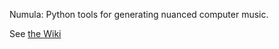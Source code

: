 Numula: Python tools for generating nuanced computer music.

See [the Wiki](https://github.com/davidpanderson/music/wiki)
